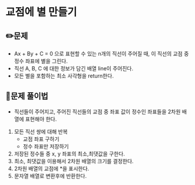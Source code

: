 # 교점에 별 만들기
## ✏️문제
- Ax + By + C = 0 으로 표현할 수 있는 n개의 직선이 주어질 때, 이 직선의 교점 중 정수 좌표에 별을 그린다.
- 직선 A, B, C 에 대한 정보가 담긴 배열 line이 주어진다.
- 모든 별을 포함하는 최소 사각형을 return한다.
## 🎯문제 풀이법
- 직선들이 주어지고, 주어진 직선들의 교점 중 좌표 값이 정수인 좌표들을 2차원 배열에 표현해야 한다.
1. 모든 직선 쌍에 대해 반복
   - 교점 좌표 구하기
   - 정수 좌표만 저장하기
2. 저장된 정수들 중 x, y 좌표의 최소,최댓값을 구한다.
3. 최소, 최댓값을 이용해서 2차원 배열의 크기를 결정한다.
4. 2차원 배열의 교점에 *을 표시한다.
5. 문자열 배열로 변환후에 반환한다.